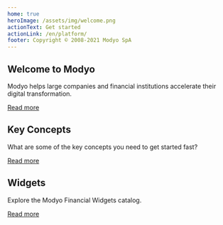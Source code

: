 ```yaml
---
home: true
heroImage: /assets/img/welcome.png
actionText: Get started
actionLink: /en/platform/
footer: Copyright © 2008-2021 Modyo SpA
---
```


 <div class="features"> 
 <div class="feature"> 
 <h2> Welcome to Modyo </h2> 
 <p> Modyo helps large companies and financial institutions accelerate their digital transformation. </p> 
 <a href="/es/platform/"> Read more </a> 
 </div> 
 <div class="feature"> 
 <h2> Key Concepts </h2> 
 <p> What are some of the key concepts you need to get started fast? </p> 
 <a href="/es/platform/key-concepts.html"> Read more </a> 
 </div> 
 <div class="feature"> 
 <h2> Widgets </h2> 
 <p> Explore the Modyo Financial Widgets catalog. </p> 
 <a href="/es/widgets/"> Read more </a> 
 </div> 
 </div> 
